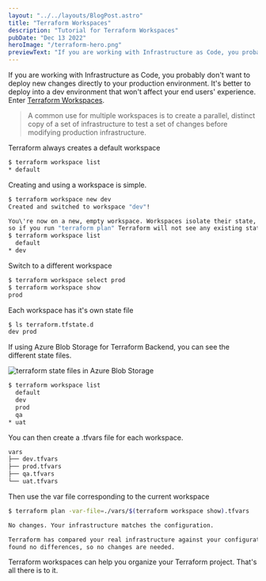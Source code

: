 ```yaml
---
layout: "../../layouts/BlogPost.astro"
title: "Terraform Workspaces"
description: "Tutorial for Terraform Workspaces"
pubDate: "Dec 13 2022"
heroImage: "/terraform-hero.png"
previewText: "If you are working with Infrastructure as Code, you probably don't want to deploy new changes directly to your production environment. It's better to deploy into a dev environment that won't affect your end users' experience. Enter Terraform Workspaces."
---
```


If you are working with Infrastructure as Code, you probably don't want to deploy new changes directly to your production environment. It's better to deploy into a dev environment that won't affect your end users' experience. Enter [Terraform Workspaces](https://developer.hashicorp.com/terraform/language/state/workspaces).

>A common use for multiple workspaces is to create a parallel, distinct copy of a set of infrastructure to test a set of changes before modifying production infrastructure.

Terraform always creates a default workspace

```bash
$ terraform workspace list
* default
```

Creating and using a workspace is simple.

```bash
$ terraform workspace new dev   
Created and switched to workspace "dev"!

You\'re now on a new, empty workspace. Workspaces isolate their state,
so if you run "terraform plan" Terraform will not see any existing state
$ terraform workspace list
  default
* dev
```

Switch to a different workspace

```bash
$ terraform workspace select prod
$ terraform workspace show
prod
```

Each workspace has it's own state file

```bash
$ ls terraform.tfstate.d 
dev	prod
```

If using Azure Blob Storage for Terraform Backend, you can see the different state files.

![terraform state files in Azure Blob Storage](/tfstate_files.png "Terraform state files in Azure Blob Storage")

```bash
$ terraform workspace list
  default
  dev
  prod
  qa
* uat
```

You can then create a .tfvars file for each workspace.

```bash
vars
├── dev.tfvars
├── prod.tfvars
├── qa.tfvars
└── uat.tfvars
```

Then use the var file corresponding to the current workspace

```bash
$ terraform plan -var-file=./vars/$(terraform workspace show).tfvars

No changes. Your infrastructure matches the configuration.

Terraform has compared your real infrastructure against your configuration and
found no differences, so no changes are needed.
```

Terraform workspaces can help you organize your Terraform project. That's all there is to it. 